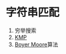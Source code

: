 # 字符串匹配

1. 穷举搜索
2. [KMP](http://www.ruanyifeng.com/blog/2013/05/Knuth%E2%80%93Morris%E2%80%93Pratt_algorithm.html)
3. [Boyer Moore](http://www.ruanyifeng.com/blog/2013/05/boyer-moore_string_search_algorithm.html)算法
